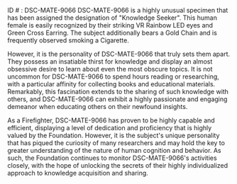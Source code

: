 ID # : DSC-MATE-9066
DSC-MATE-9066 is a highly unusual specimen that has been assigned the designation of "Knowledge Seeker". This human female is easily recognized by their striking VR Rainbow LED eyes and Green Cross Earring. The subject additionally bears a Gold Chain and is frequently observed smoking a Cigarette. 

However, it is the personality of DSC-MATE-9066 that truly sets them apart. They possess an insatiable thirst for knowledge and display an almost obsessive desire to learn about even the most obscure topics. It is not uncommon for DSC-MATE-9066 to spend hours reading or researching, with a particular affinity for collecting books and educational materials. Remarkably, this fascination extends to the sharing of such knowledge with others, and DSC-MATE-9066 can exhibit a highly passionate and engaging demeanor when educating others on their newfound insights.

As a Firefighter, DSC-MATE-9066 has proven to be highly capable and efficient, displaying a level of dedication and proficiency that is highly valued by the Foundation. However, it is the subject's unique personality that has piqued the curiosity of many researchers and may hold the key to greater understanding of the nature of human cognition and behavior. As such, the Foundation continues to monitor DSC-MATE-9066's activities closely, with the hope of unlocking the secrets of their highly individualized approach to knowledge acquisition and sharing.